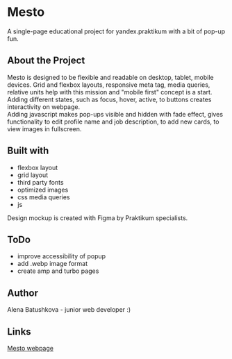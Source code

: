 # Mesto
A single-page educational project for yandex.praktikum with a bit of pop-up fun.
## About the Project
Mesto is designed to be flexible and readable on desktop, tablet, mobile devices. Grid and flexbox layouts, responsive meta tag, media queries, relative units help with this mission and "mobile first" concept is a start.  
Adding different states, such as focus, hover, active, to buttons creates interactivity on webpage.  
Adding javascript makes pop-ups visible and hidden with fade effect, gives functionality to edit profile name and job description, to add new cards, to view images in fullscreen.
## Built with
- flexbox layout
- grid layout
- third party fonts
- optimized images
- css media queries
- js

Design mockup is created with Figma by Praktikum specialists.
## ToDo
- improve accessibility of popup
- add .webp image format
- create amp and turbo pages
## Author
Alena Batushkova - junior web developer :)
## Links
[Mesto webpage](https://abatushkova.github.io/mesto/index.html)
